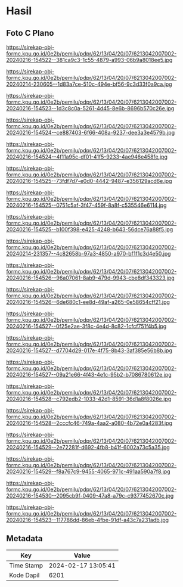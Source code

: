 # Hasil

## Foto C Plano

https://sirekap-obj-formc.kpu.go.id/0e2b/pemilu/pdpr/62/13/04/20/07/6213042007002-20240216-154522--381ca9c3-1c55-4879-a993-06b9a8018ee5.jpg

https://sirekap-obj-formc.kpu.go.id/0e2b/pemilu/pdpr/62/13/04/20/07/6213042007002-20240214-230605--1d83a7ce-510c-494e-bf56-9c3d33f0a9ca.jpg

https://sirekap-obj-formc.kpu.go.id/0e2b/pemilu/pdpr/62/13/04/20/07/6213042007002-20240216-154523--1d3c8c0a-5261-4d45-8e6b-8696b570c26e.jpg

https://sirekap-obj-formc.kpu.go.id/0e2b/pemilu/pdpr/62/13/04/20/07/6213042007002-20240216-154524--ce887403-6f66-408a-9237-dee3a3e4579b.jpg

https://sirekap-obj-formc.kpu.go.id/0e2b/pemilu/pdpr/62/13/04/20/07/6213042007002-20240216-154524--4f11a95c-df01-41f5-9233-4ae946e458fe.jpg

https://sirekap-obj-formc.kpu.go.id/0e2b/pemilu/pdpr/62/13/04/20/07/6213042007002-20240216-154525--73fdf7d7-e0d0-4442-9487-e356129acd6e.jpg

https://sirekap-obj-formc.kpu.go.id/0e2b/pemilu/pdpr/62/13/04/20/07/6213042007002-20240216-154525--0751c5af-3f47-459f-8a8f-c535546e6114.jpg

https://sirekap-obj-formc.kpu.go.id/0e2b/pemilu/pdpr/62/13/04/20/07/6213042007002-20240216-154525--b100f398-e425-4248-b643-56dce76a88f5.jpg

https://sirekap-obj-formc.kpu.go.id/0e2b/pemilu/pdpr/62/13/04/20/07/6213042007002-20240214-231357--4c82658b-97a3-4850-a970-bf1f1c3d4e50.jpg

https://sirekap-obj-formc.kpu.go.id/0e2b/pemilu/pdpr/62/13/04/20/07/6213042007002-20240216-154526--96a07061-8ab9-479d-9943-cbe8df343323.jpg

https://sirekap-obj-formc.kpu.go.id/0e2b/pemilu/pdpr/62/13/04/20/07/6213042007002-20240216-154526--6de680c1-ee8d-49af-a265-0e58654cff21.jpg

https://sirekap-obj-formc.kpu.go.id/0e2b/pemilu/pdpr/62/13/04/20/07/6213042007002-20240216-154527--0f25e2ae-3f8c-4e4d-8c82-1cfcf751f4b5.jpg

https://sirekap-obj-formc.kpu.go.id/0e2b/pemilu/pdpr/62/13/04/20/07/6213042007002-20240216-154527--d7704d29-017e-4f75-8b43-3af385e56b8b.jpg

https://sirekap-obj-formc.kpu.go.id/0e2b/pemilu/pdpr/62/13/04/20/07/6213042007002-20240216-154527--09a21e66-4f43-4e1c-95b2-b7086780612e.jpg

https://sirekap-obj-formc.kpu.go.id/0e2b/pemilu/pdpr/62/13/04/20/07/6213042007002-20240216-154528--c792edb2-1033-42d1-8591-36d1a8f8026e.jpg

https://sirekap-obj-formc.kpu.go.id/0e2b/pemilu/pdpr/62/13/04/20/07/6213042007002-20240216-154528--2cccfc46-749a-4aa2-a080-4b72e0a4283f.jpg

https://sirekap-obj-formc.kpu.go.id/0e2b/pemilu/pdpr/62/13/04/20/07/6213042007002-20240216-154529--2e72281f-d692-4fb8-b41f-6002a73c5a35.jpg

https://sirekap-obj-formc.kpu.go.id/0e2b/pemilu/pdpr/62/13/04/20/07/6213042007002-20240216-154529--f8a767c9-9455-4065-971c-491aa590a7f8.jpg

https://sirekap-obj-formc.kpu.go.id/0e2b/pemilu/pdpr/62/13/04/20/07/6213042007002-20240216-154530--2095cb9f-0409-47a8-a79c-c9377452670c.jpg

https://sirekap-obj-formc.kpu.go.id/0e2b/pemilu/pdpr/62/13/04/20/07/6213042007002-20240216-154523--117786dd-86eb-4fbe-91df-a43c7a231adb.jpg


## Metadata

| Key        | Value               |
| ---------- | ------------------- |
| Time Stamp | 2024-02-17 13:05:41 |
| Kode Dapil | 6201                |



